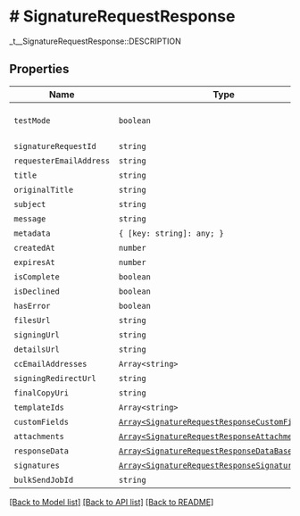 # # SignatureRequestResponse

_t__SignatureRequestResponse::DESCRIPTION

## Properties

Name | Type | Description | Notes
------------ | ------------- | ------------- | -------------
| `testMode` | ```boolean``` |  _t__SignatureRequestResponse::TEST_MODE  |  [default to false] |
| `signatureRequestId` | ```string``` |  _t__SignatureRequestResponse::SIGNATURE_REQUEST_ID  |  |
| `requesterEmailAddress` | ```string``` |  _t__SignatureRequestResponse::REQUESTER_EMAIL_ADDRESS  |  |
| `title` | ```string``` |  _t__SignatureRequestResponse::TITLE  |  |
| `originalTitle` | ```string``` |  _t__SignatureRequestResponse::ORIGINAL_TITLE  |  |
| `subject` | ```string``` |  _t__SignatureRequestResponse::SUBJECT  |  |
| `message` | ```string``` |  _t__SignatureRequestResponse::MESSAGE  |  |
| `metadata` | ```{ [key: string]: any; }``` |  _t__SignatureRequestResponse::METADATA  |  |
| `createdAt` | ```number``` |  _t__SignatureRequestResponse::CREATED_AT  |  |
| `expiresAt` | ```number``` |  _t__SignatureRequestResponse::EXPIRES_AT  |  |
| `isComplete` | ```boolean``` |  _t__SignatureRequestResponse::IS_COMPLETE  |  |
| `isDeclined` | ```boolean``` |  _t__SignatureRequestResponse::IS_DECLINED  |  |
| `hasError` | ```boolean``` |  _t__SignatureRequestResponse::HAS_ERROR  |  |
| `filesUrl` | ```string``` |  _t__SignatureRequestResponse::FILES_URL  |  |
| `signingUrl` | ```string``` |  _t__SignatureRequestResponse::SIGNING_URL  |  |
| `detailsUrl` | ```string``` |  _t__SignatureRequestResponse::DETAILS_URL  |  |
| `ccEmailAddresses` | ```Array<string>``` |  _t__SignatureRequestResponse::CC_EMAIL_ADDRESSES  |  |
| `signingRedirectUrl` | ```string``` |  _t__SignatureRequestResponse::SIGNING_REDIRECT_URL  |  |
| `finalCopyUri` | ```string``` |  _t__SignatureRequestResponse::FINAL_COPY_URI  |  |
| `templateIds` | ```Array<string>``` |  _t__SignatureRequestResponse::TEMPLATE_IDS  |  |
| `customFields` | [```Array<SignatureRequestResponseCustomFieldBase>```](SignatureRequestResponseCustomFieldBase.md) |  _t__SignatureRequestResponseCustomField::DESCRIPTION  |  |
| `attachments` | [```Array<SignatureRequestResponseAttachment>```](SignatureRequestResponseAttachment.md) |  _t__SignatureRequestResponseAttachment::DESCRIPTION  |  |
| `responseData` | [```Array<SignatureRequestResponseDataBase>```](SignatureRequestResponseDataBase.md) |  _t__SignatureRequestResponseData::DESCRIPTION  |  |
| `signatures` | [```Array<SignatureRequestResponseSignatures>```](SignatureRequestResponseSignatures.md) |  _t__SignatureRequestResponseSignatures::DESCRIPTION  |  |
| `bulkSendJobId` | ```string``` |  _t__SignatureRequestResponse::BULK_SEND_JOB_ID  |  |

[[Back to Model list]](../../README.md#models) [[Back to API list]](../../README.md#endpoints) [[Back to README]](../../README.md)
